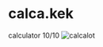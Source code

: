 # calca.kek
calculator 10/10
![calcalot](https://user-images.githubusercontent.com/112538924/189515584-660f8f8f-78d6-4236-8def-b074c64fc524.PNG)
